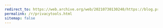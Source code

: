 ```yaml
---
redirect_to: https://web.archive.org/web/20210730130240/https://blog.privacytools.io/the-future-of-privacytools/
permalink: /r/privacytools.html
sitemap: false
---
```

